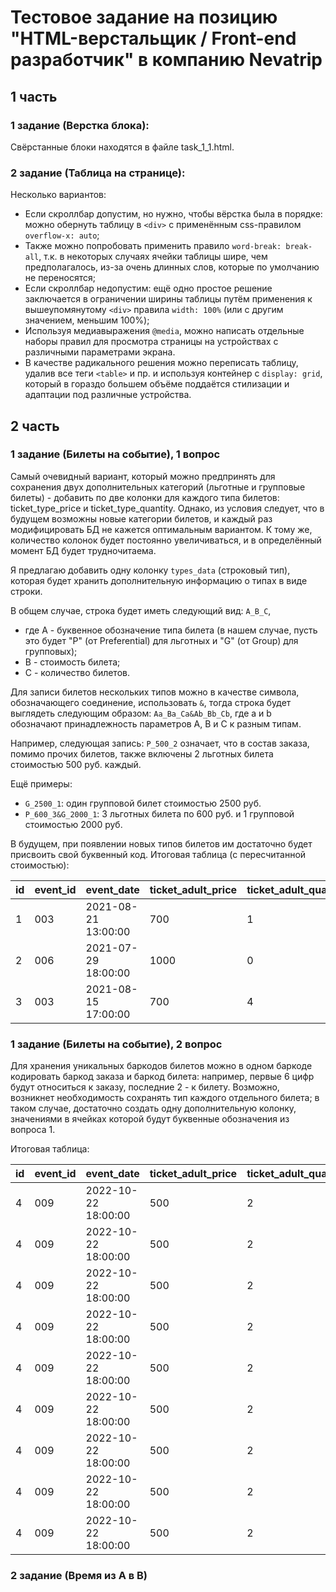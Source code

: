 # Тестовое задание на позицию "HTML-верстальщик / Front-end разработчик" в компанию Nevatrip

## 1 часть

### 1 задание (Верстка блока): 
Свёрстанные блоки находятся в файле task_1_1.html.

### 2 задание (Таблица на странице):

Несколько вариантов:
- Если скроллбар допустим, но нужно, чтобы вёрстка была в порядке: можно обернуть таблицу в `<div>` с применённым css-правилом `overflow-x: auto`;
- Также можно попробовать применить правило `word-break: break-all`, т.к. в некоторых случаях ячейки таблицы шире, чем предполагалось, из-за очень длинных слов, которые по умолчанию не переносятся;
- Если скроллбар недопустим: ещё одно простое решение заключается в  ограничении ширины таблицы путём применения к вышеупомянутому `<div>` правила `width: 100%` (или с другим значением, меньшим 100%);
- Используя медиавыражения `@media`, можно написать отдельные наборы правил для просмотра страницы на устройствах с различными параметрами экрана.
- В качестве радикального решения можно переписать таблицу, удалив все теги `<table>` и пр. и используя контейнер с `display: grid`, который в гораздо большем объёме поддаётся стилизации и адаптации под различные устройства.

## 2 часть

### 1 задание (Билеты на событие), 1 вопрос 

Самый очевидный вариант, который можно предпринять для сохранения двух дополнительных категорий (льготные и групповые билеты) - добавить по две колонки для каждого типа билетов:
ticket_type_price и ticket_type_quantity. Однако, из условия следует, что в будущем возможны новые категории билетов, и каждый раз модифицировать БД не кажется оптимальным вариантом. К тому же, количество колонок будет постоянно увеличиваться, и в определённый момент БД будет трудночитаема.

Я предлагаю добавить одну колонку `types_data` (строковый тип), которая будет хранить дополнительную информацию о типах в виде строки.

В общем случае, строка будет иметь следующий вид:
`A_B_C`,
- где А - буквенное обозначение типа билета (в нашем случае, пусть это будет "P" (от Preferential) для льготных и "G" (от Group) для групповых);
- В - стоимость билета;
- С - количество билетов.

Для записи билетов нескольких типов можно в качестве символа, обозначающего соединение, использовать `&`, тогда строка будет выглядеть следующим образом:
`Aa_Ba_Ca&Ab_Bb_Cb`,
где a и b обозначают принадлежность параметров A, B и С к разным типам.

Например, следующая запись:
`P_500_2`
означает, что в состав заказа, помимо прочих билетов, также включены 2 льготных билета стоимостью 500 руб. каждый.

Ещё примеры:
- `G_2500_1`: один групповой билет стоимостью 2500 руб.
- `P_600_3&G_2000_1`: 3 льготных билета по 600 руб. и 1 групповой стоимостью 2000 руб.

В будущем, при появлении новых типов билетов им достаточно будет присвоить свой буквенный код.
Итоговая таблица (с пересчитанной стоимостью):

| id | event_id | event_date          | ticket_adult_price | ticket_adult_quantity | ticket_kid_price | ticket_kid_quantity | types_data       | barcode  | user_id | equal_price | created             |
|----|----------|---------------------|--------------------|-----------------------|------------------|---------------------|------------------|----------|---------|-------------|---------------------|
| 1  | 003      | 2021-08-21 13:00:00 | 700                | 1                     | 450              | 0                   | P_500_2          | 11111111 | 00451   | 1700        | 2021-01-11 13:22:09 |
| 2  | 006      | 2021-07-29 18:00:00 | 1000               | 0                     | 800              | 2                   | G_2500_1         | 22222222 | 00364   | 4100        | 2021-01-12 16:62:08 |
| 3  | 003      | 2021-08-15 17:00:00 | 700                | 4                     | 450              | 3                   | P_600_3&G_2000_1 | 33333333 | 00015   | 7950        | 2021-01-13 10:08:45 |

### 1 задание (Билеты на событие), 2 вопрос

Для хранения уникальных баркодов билетов можно в одном баркоде кодировать баркод заказа и баркод билета: например, первые 6 цифр будут относиться к заказу, последние 2 - к билету.
Возможно, возникнет необходимость сохранять тип каждого отдельного билета; в таком случае, достаточно создать одну дополнительную колонку, значениями в ячейках которой будут буквенные обозначения из вопроса 1.

Итоговая таблица:

| id | event_id | event_date          | ticket_adult_price | ticket_adult_quantity | ticket_kid_price | ticket_kid_quantity | types_data | barcode  | ticket_type | user_id | equal_price | created             |
|----|----------|---------------------|--------------------|-----------------------|------------------|---------------------|------------|----------|-------------|---------|-------------|---------------------|
| 4  | 009      | 2022-10-22 18:00:00 | 500                | 2                     | 250              | 3                   | P_400_4    | 44444401 | A           | 00324   | 3350        | 2022-09-22 18:30:00 |
| 4  | 009      | 2022-10-22 18:00:00 | 500                | 2                     | 250              | 3                   | P_400_4    | 44444402 | A           | 00324   | 3350        | 2022-09-22 18:30:00 |
| 4  | 009      | 2022-10-22 18:00:00 | 500                | 2                     | 250              | 3                   | P_400_4    | 44444403 | K           | 00324   | 3350        | 2022-09-22 18:30:00 |
| 4  | 009      | 2022-10-22 18:00:00 | 500                | 2                     | 250              | 3                   | P_400_4    | 44444404 | K           | 00324   | 3350        | 2022-09-22 18:30:00 |
| 4  | 009      | 2022-10-22 18:00:00 | 500                | 2                     | 250              | 3                   | P_400_4    | 44444405 | K           | 00324   | 3350        | 2022-09-22 18:30:00 |
| 4  | 009      | 2022-10-22 18:00:00 | 500                | 2                     | 250              | 3                   | P_400_4    | 44444406 | P           | 00324   | 3350        | 2022-09-22 18:30:00 |
| 4  | 009      | 2022-10-22 18:00:00 | 500                | 2                     | 250              | 3                   | P_400_4    | 44444407 | P           | 00324   | 3350        | 2022-09-22 18:30:00 |
| 4  | 009      | 2022-10-22 18:00:00 | 500                | 2                     | 250              | 3                   | P_400_4    | 44444408 | P           | 00324   | 3350        | 2022-09-22 18:30:00 |
| 4  | 009      | 2022-10-22 18:00:00 | 500                | 2                     | 250              | 3                   | P_400_4    | 44444409 | P           | 00324   | 3350        | 2022-09-22 18:30:00 |

### 2 задание (Время из A в B)

